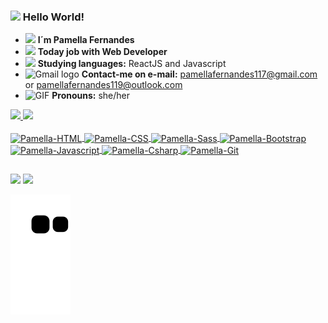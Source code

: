 ### <img src="https://github.com/pamellafernandes/TheDudeThatCode/blob/master/Assets/Earth.gif" width="25px">   Hello World! 
- <img src="https://github.com/pamellafernandes/TheDudeThatCode/blob/master/Assets/Developer.gif" width="36px"> **I´m Pamella Fernandes**
- <img src="https://github.com/pamellafernandes/TheDudeThatCode/blob/master/Assets/Designer.gif" width="33px"> **Today job with Web Developer**
- <img src="https://github.com/pamellafernandes/TheDudeThatCode/blob/master/Assets/Rocket.gif" width="20px"> **Studying languages:** ReactJS and Javascript
- <img src="https://github.com/pamellafernandes/TheDudeThatCode/blob/master/Assets/Gmail.svg" alt="Gmail logo" height="20"> **Contact-me on e-mail:** pamellafernandes117@gmail.com or pamellafernandes119@outlook.com
- <img alt="GIF" src="https://github.com/pamellafernandes/TheDudeThatCode/blob/master/Assets/powerup.gif" width="20vw" /> **Pronouns:** she/her


<div>
  <a href="https://github.com/pamellafernandes">
  <img height="180em" src="https://github-readme-stats.vercel.app/api?username=pamellafernandes&show_icons=true&theme=midnight-purple&include_all_commits=true&count_private=true"/>
  <img height="180em" src="https://github-readme-stats.vercel.app/api/top-langs/?username=pamellafernandes&layout=compact&langs_count=7&theme=midnight-purple"/>
</div>
  
  
  <div style="display: inline_block"><br>
  <img align="center" alt="Pamella-HTML" height="30" width="40" src="https://cdn.jsdelivr.net/gh/devicons/devicon/icons/html5/html5-plain.svg">
  <img align="center" alt="Pamella-CSS" height="30" width="40" src="https://cdn.jsdelivr.net/gh/devicons/devicon/icons/css3/css3-plain.svg">
  <img align="center" alt="Pamella-Sass" height="30" width="40" src="https://cdn.jsdelivr.net/gh/devicons/devicon/icons/sass/sass-original.svg" />
  <img align="center" alt="Pamella-Bootstrap" height="30" width="40" src="https://cdn.jsdelivr.net/gh/devicons/devicon/icons/bootstrap/bootstrap-plain.svg">
  <img align="center" alt="Pamella-Javascript" height="30" width="40" src="https://cdn.jsdelivr.net/gh/devicons/devicon/icons/javascript/javascript-plain.svg">
  <img align="center" alt="Pamella-Csharp" height="30" width="40" src="https://cdn.jsdelivr.net/gh/devicons/devicon/icons/csharp/csharp-plain.svg">
  <img align="center" alt="Pamella-Git" height="30" width="40" src="https://cdn.jsdelivr.net/gh/devicons/devicon/icons/git/git-plain.svg">
  
</div>
  
  ##
  
  <div>
      <a href="https://mail.google.com/mail/u/?authuser=pamellafernandes118@gmail.com" alt="Gmail">
  <img src="https://img.shields.io/badge/-Gmail-1C1C1C?style=for-the-badge&logo=Gmail&logoColor=d60d0d" /></a>

  <a href="https://www.linkedin.com/in/pamella-fernandes-b83392196/" alt="Linkedin">
  <img src="https://img.shields.io/badge/-Linkedin-1C1C1C?style=for-the-badge&logo=Linkedin&logoColor=0d43d6&link=https://www.linkedin.com/in/pamella-fernandes-b83392196/"></a>
    
  </div>
  
 ![Snake animation](https://github.com/pamellafernandes/pamellafernandes/blob/output/github-contribution-grid-snake.svg)
  


